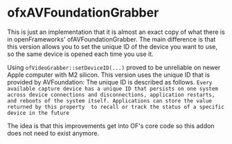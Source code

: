 # ofxAVFoundationGrabber

This is just an implementation that it is almost an exact copy of what there is in openFrameworks' ofAVFoundationGrabber. The main difference is that this version allows you to set the unique ID of the device you want to use, so the same device is opened each time you use it.

Using `ofVideoGrabber::setDeviceID(...)` proved to be unreliable on newer Apple computer with M2 silicon. 
This version uses the unique ID that is provided by AVFoundation:
The unique ID is described as follows.
    ````
    Every available capture device has a unique ID that persists on
    one system across device connections and disconnections,
    application restarts, and reboots of the system itself.
    Applications can store the value returned by this property 
    to recall or track the status of a specific device in the future
    ```` 
    
The idea is that this improvements get into OF's core code so this addon does not need to exist anymore.